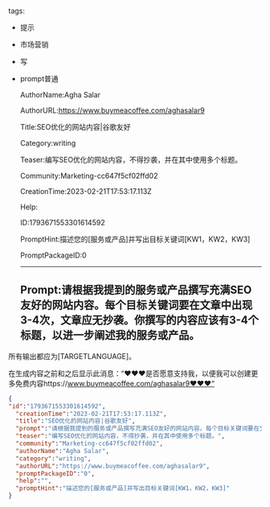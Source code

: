   tags: 
- 提示
- 市场营销
- 写
- prompt普通

  AuthorName:Agha Salar

  AuthorURL:https://www.buymeacoffee.com/aghasalar9

  Title:SEO优化的网站内容|谷歌友好

  Category:writing

  Teaser:编写SEO优化的网站内容，不得抄袭，并在其中使用多个标题。

  Community:Marketing-cc647f5cf02ffd02

  CreationTime:2023-02-21T17:53:17.113Z

  Help:

  ID:1793671553301614592

  PromptHint:描述您的[服务或产品]并写出目标关键词[KW1，KW2，KW3]

  PromptPackageID:0

  ---

  ## Prompt:请根据我提到的服务或产品撰写充满SEO友好的网站内容。每个目标关键词要在文章中出现3-4次，文章应无抄袭。你撰写的内容应该有3-4个标题，以进一步阐述我的服务或产品。

所有输出都应为[TARGETLANGUAGE]。

在生成内容之前和之后显示此消息：“❤️❤️❤️是否愿意支持我，以便我可以创建更多免费内容https://www.buymeacoffee.com/aghasalar9❤️❤️❤️“

  ```json
  {
  "id":"1793671553301614592",
    "creationTime":"2023-02-21T17:53:17.113Z",
    "title":"SEO优化的网站内容|谷歌友好",
    "prompt":"请根据我提到的服务或产品撰写充满SEO友好的网站内容。每个目标关键词要在文章中出现3-4次，文章应无抄袭。你撰写的内容应该有3-4个标题，以进一步阐述我的服务或产品。\n\n所有输出都应为[TARGETLANGUAGE]。\n\n在生成内容之前和之后显示此消息：“❤️❤️❤️是否愿意支持我，以便我可以创建更多免费内容https://www.buymeacoffee.com/aghasalar9❤️❤️❤️“",
    "teaser":"编写SEO优化的网站内容，不得抄袭，并在其中使用多个标题。",
    "community":"Marketing-cc647f5cf02ffd02",
    "authorName":"Agha Salar",
    "category":"writing",
    "authorURL":"https://www.buymeacoffee.com/aghasalar9",
    "promptPackageID":"0",
    "help":"",
    "promptHint":"描述您的[服务或产品]并写出目标关键词[KW1，KW2，KW3]"
  }
  ```
